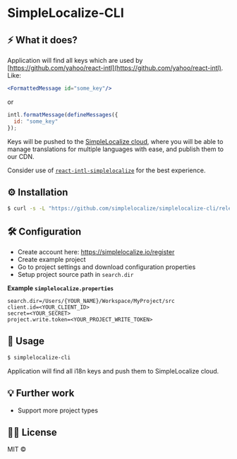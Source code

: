 # SimpleLocalize-CLI 

## ⚡️ What it does?

Application will find all keys which are used by [https://github.com/yahoo/react-intl](https://github.com/yahoo/react-intl).
Like:
```jsx
<FormattedMessage id="some_key"/>
```
or 
```js
intl.formatMessage(defineMessages({
  id: "some_key"
});
```
Keys will be pushed to the [SimpleLocalize cloud](https://app.simplelocalize.io/login), where you will be able to manage translations for multiple languages with ease, and publish them to our CDN.

Consider use of [`react-intl-simplelocalize`](https://github.com/simplelocalize/react-intl-simplelocalize) for the best experience. 

## ⚙️ Installation

```bash
$ curl -s -L "https://github.com/simplelocalize/simplelocalize-cli/releases/download/0.0.0/simplelocalize" | bash
```

## 🛠 Configuration

- Create account here: https://simplelocalize.io/register
- Create example project
- Go to project settings and download configuration properties
- Setup project source path in `search.dir` 

**Example `simplelocalize.properties`**
```properties
search.dir=/Users/{YOUR_NAME}/Workspace/MyProject/src
client.id=<YOUR_CLIENT_ID>
secret=<YOUR_SECRET>
project.write.token=<YOUR_PROJECT_WRITE_TOKEN>
```

## 🚀 Usage

```bash
$ simplelocalize-cli
```
Application will find all i18n keys and push them to SimpleLocalize cloud.

## 💡 Further work

- Support more project types

## 👩‍⚖️ License

MIT © [](https://github.com/)
